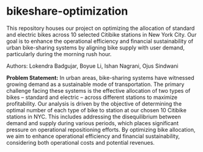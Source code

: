 # bikeshare-optimization
This repository houses our project on optimizing the allocation of standard and electric bikes across 10 selected Citibike stations in New York City. Our goal is to enhance the operational efficiency and financial sustainability of urban bike-sharing systems by aligning bike supply with user demand, particularly during the morning rush hour.

Authors: Lokendra Badgujar, Boyue Li, Ishan Nagrani, Ojus Sindwani

**Problem Statement:**
In urban areas, bike-sharing systems have witnessed growing demand as a sustainable mode of transportation. The primary challenge facing these systems is the effective allocation of two types of bikes – standard and electric – across different stations to maximize profitability. Our analysis is driven by the objective of determining the optimal number of each type of bike to station at our chosen 10 Citibike stations in NYC. This includes addressing the disequilibrium between demand and supply during various periods, which places significant pressure on operational repositioning efforts. By optimizing bike allocation, we aim to enhance operational efficiency and financial sustainability, considering both operational costs and potential revenues.
